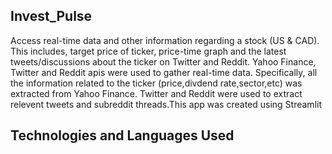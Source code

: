 ## Invest_Pulse
Access real-time data and other information regarding a stock (US & CAD). This includes, target price of ticker, price-time graph and the latest tweets/discussions about the ticker on Twitter and Reddit. Yahoo Finance, Twitter and Reddit apis were used to gather real-time data. Specifically, all the information related to the ticker (price,divdend rate,sector,etc) was extracted from Yahoo Finance. Twitter and Reddit were used to extract relevent tweets and subreddit threads.This app was created using Streamlit

## Technologies and Languages Used

